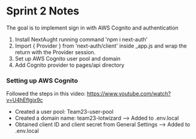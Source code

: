 # Sprint 2 Notes

The goal is to implement sign in with AWS Cognito and authentication

1. Install NextAught running command 'npm i next-auth'
2. Import { Provider } from 'next-auth/client' inside \_app.js and wrap the return with the Provider session.
3. Set up AWS Cognito user pool and domain
4. Add Cognito provider to pages/api directory

### Setting up AWS Cognito

Followed the steps in this video: https://www.youtube.com/watch?v=U4hEflgix9c

- Created a user pool: Team23-user-pool
- Created a domain name: team23-lotwizard --> Added to .env.local
- Obtained client ID and client secret from General Settings --> Added to .env.local
